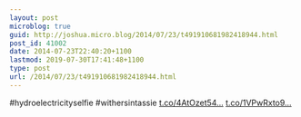 ```yaml
---
layout: post
microblog: true
guid: http://joshua.micro.blog/2014/07/23/t491910681982418944.html
post_id: 41002
date: 2014-07-23T22:40:20+1100
lastmod: 2019-07-30T17:41:48+1100
type: post
url: /2014/07/23/t491910681982418944.html
---
```

#hydroelectricityselfie #withersintassie [t.co/4AtOzet54...](http://t.co/4AtOzet54B) [t.co/1VPwRxto9...](http://t.co/1VPwRxto9U)
